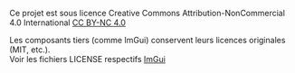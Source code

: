 Ce projet est sous licence Creative Commons Attribution-NonCommercial 4.0 International [CC BY-NC 4.0](https://creativecommons.org/licenses/by-nc/4.0/)

Les composants tiers (comme ImGui) conservent leurs licences originales (MIT, etc.).  
Voir les fichiers LICENSE respectifs
[ImGui](imgui/LICENSE.txt)
